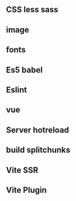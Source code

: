 
## CSS less sass

## image

## fonts

## Es5 babel

## Eslint

## vue

## Server hotreload

## build splitchunks

## Vite SSR

## Vite Plugin
